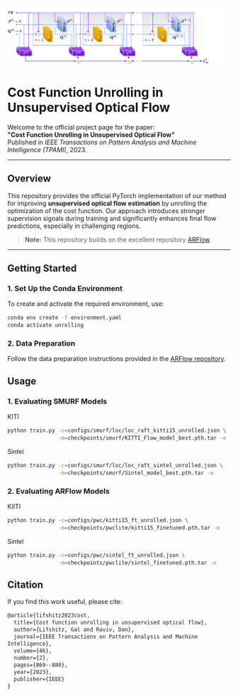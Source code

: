 ![Cost Function Unrolling](imgs/unrolling_arch.png)

# Cost Function Unrolling in Unsupervised Optical Flow

Welcome to the official project page for the paper:  
**"Cost Function Unrolling in Unsupervised Optical Flow"**  
Published in _IEEE Transactions on Pattern Analysis and Machine Intelligence (TPAMI)_, 2023.

---

## Overview

This repository provides the official PyTorch implementation of our method for improving **unsupervised optical flow estimation** by unrolling the optimization of the cost function. Our approach introduces stronger supervision signals during training and significantly enhances final flow predictions, especially in challenging regions.

> **Note:** This repository builds on the excellent repository [ARFlow](https://github.com/lliuz/ARFlow).

---

## Getting Started

### 1. Set Up the Conda Environment

To create and activate the required environment, use:

```bash
conda env create -f environment.yaml
conda activate unrolling
```

### 2. Data Preparation

Follow the data preparation instructions provided in the [ARFlow repository](https://github.com/lliuz/ARFlow).

## Usage

### 1. Evaluating SMURF Models
KITI
```bash
python train.py -c=configs/smurf/loc/loc_raft_kitti15_unrolled.json \
                -m=checkpoints/smurf/KITTI_Flow_model_best.pth.tar -e
```
Sintel
```bash
python train.py -c=configs/smurf/loc/loc_raft_sintel_unrolled.json \
                -m=checkpoints/smurf/Sintel_model_best.pth.tar -e
```
### 2. Evaluating ARFlow Models
KIITI
```bash
python train.py -c=configs/pwc/kitti15_ft_unrolled.json \
                -m=checkpoints/pwclite/kitti15_finetuned.pth.tar -e
```
Sintel
```bash
python train.py -c=configs/pwc/sintel_ft_unrolled.json \
                -m=checkpoints/pwclite/sintel_finetuned.pth.tar -e
```

## Citation
If you find this work useful, please cite:
```
@article{lifshitz2023cost,
  title={Cost function unrolling in unsupervised optical flow},
  author={Lifshitz, Gal and Raviv, Dan},
  journal={IEEE Transactions on Pattern Analysis and Machine Intelligence},
  volume={46},
  number={2},
  pages={869--880},
  year={2023},
  publisher={IEEE}
}
```
